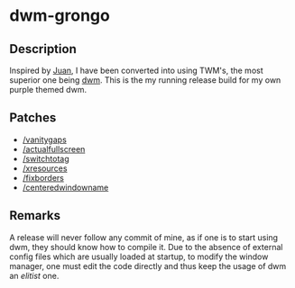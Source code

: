 # dwm-grongo

## Description
Inspired by [Juan](https://github.com/JuanScerriE), I have been converted into using TWM's, the most superior one being [dwm](https://dwm.suckless.org/). This is the my running release build for my own purple themed dwm.

## Patches
- [/vanitygaps](https://dwm.suckless.org/patches/vanitygaps/)
- [/actualfullscreen](https://dwm.suckless.org/patches/actualfullscreen/)
- [/switchtotag](https://dwm.suckless.org/patches/switchtotag/)
- [/xresources](https://dwm.suckless.org/patches/xresources/)
- [/fixborders](https://dwm.suckless.org/patches/alpha/dwm-fixborders-6.2.diff)
- [/centeredwindowname](https://dwm.suckless.org/patches/centeredwindowname/)
    
    

## Remarks
A release will never follow any commit of mine, as if one is to start using dwm, they should know how to compile it. Due to the absence of external config files which are usually loaded at startup, to modify the window manager, one must edit the code directly and thus keep the usage of dwm an _elitist_ one. 